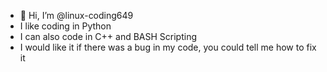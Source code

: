 - 👋 Hi, I’m @linux-coding649
- I like coding in Python
- I can also code in C++ and BASH Scripting
- I would like it if there was a bug in my code, you could tell me how to fix it
